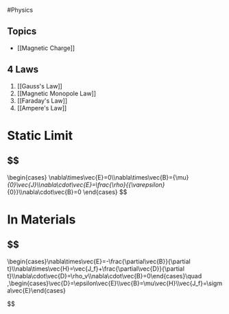 #Physics
## Topics
* [[Magnetic Charge]]
## 4 Laws
1. [[Gauss's Law]]
2. [[Magnetic Monopole Law]]
3. [[Faraday's Law]]
4. [[Ampere's Law]]
# Static Limit
## $$
\begin{cases}
\nabla\times\vec{E}=0\\\nabla\times\vec{B}={\mu}_{0}\vec{J}\\\nabla\cdot\vec{E}=\frac{\rho}{{\varepsilon}_{0}}\\\nabla\cdot\vec{B}=0
\end{cases}
$$
# In Materials 
## $$
\begin{cases}\nabla\times\vec{E}=-\frac{\partial\vec{B}}{\partial t}\\\nabla\times\vec{H}=\vec{J_f}+\frac{\partial\vec{D}}{\partial t}\\\nabla\cdot\vec{D}=\rho_v\\\nabla\cdot\vec{B}=0\end{cases}\quad ,\begin{cases}\vec{D}=\epsilon\vec{E}\\\vec{B}=\mu\vec{H}\\\vec{J_f}=\sigma\vec{E}\end{cases} 

$$